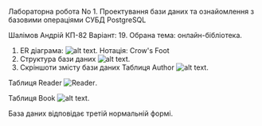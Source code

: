 
Лабораторна робота No 1.
Проектування бази даних та ознайомлення з базовими операціями СУБД PostgreSQL

Шалімов Андрій КП-82
Варіант: 19.
Обрана тема: онлайн-бібліотека.

1. ER діаграма:
![alt text](https://i.imgur.com/IDgsZX8.png).
Нотація: Crow's Foot
2. Структура бази даних
![alt text](https://i.imgur.com/pKUPBvY.png).
3. Скріншоти змісту бази даних
Таблиця Author
![alt text](https://i.imgur.com/ScEkFi1.png "Author").

Таблиця Reader
![Reader](https://i.imgur.com/FC9UPae.png "Reader").

Таблиця Book
![alt text](https://i.imgur.com/DxpkfJN.png "Book").

База даних відповідає третій нормальній формі.
